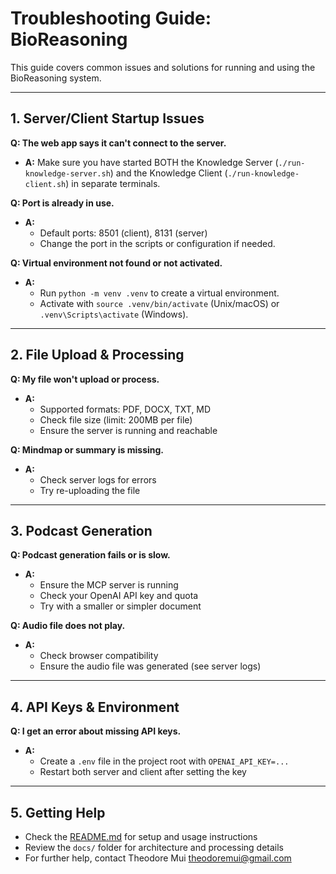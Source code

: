 # Troubleshooting Guide: BioReasoning

This guide covers common issues and solutions for running and using the BioReasoning system.

---

## 1. Server/Client Startup Issues

**Q: The web app says it can't connect to the server.**
- **A:** Make sure you have started BOTH the Knowledge Server (`./run-knowledge-server.sh`) and the Knowledge Client (`./run-knowledge-client.sh`) in separate terminals.

**Q: Port is already in use.**
- **A:**
  - Default ports: 8501 (client), 8131 (server)
  - Change the port in the scripts or configuration if needed.

**Q: Virtual environment not found or not activated.**
- **A:**
  - Run `python -m venv .venv` to create a virtual environment.
  - Activate with `source .venv/bin/activate` (Unix/macOS) or `.venv\Scripts\activate` (Windows).

---

## 2. File Upload & Processing

**Q: My file won't upload or process.**
- **A:**
  - Supported formats: PDF, DOCX, TXT, MD
  - Check file size (limit: 200MB per file)
  - Ensure the server is running and reachable

**Q: Mindmap or summary is missing.**
- **A:**
  - Check server logs for errors
  - Try re-uploading the file

---

## 3. Podcast Generation

**Q: Podcast generation fails or is slow.**
- **A:**
  - Ensure the MCP server is running
  - Check your OpenAI API key and quota
  - Try with a smaller or simpler document

**Q: Audio file does not play.**
- **A:**
  - Check browser compatibility
  - Ensure the audio file was generated (see server logs)

---

## 4. API Keys & Environment

**Q: I get an error about missing API keys.**
- **A:**
  - Create a `.env` file in the project root with `OPENAI_API_KEY=...`
  - Restart both server and client after setting the key

---

## 5. Getting Help

- Check the [README.md](../README.md) for setup and usage instructions
- Review the `docs/` folder for architecture and processing details
- For further help, contact Theodore Mui <theodoremui@gmail.com> 